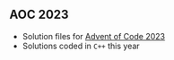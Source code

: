 ## AOC 2023

- Solution files for [Advent of Code 2023](https://adventofcode.com/2023/)
- Solutions coded in `C++` this year
